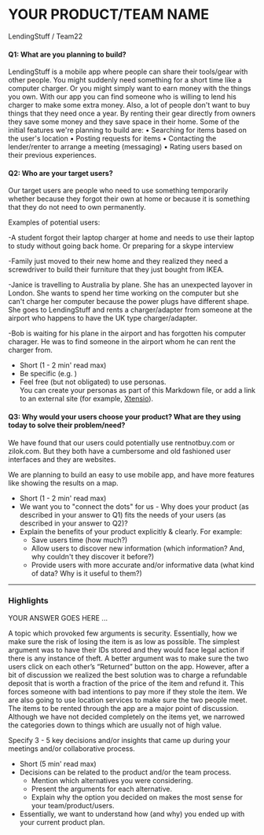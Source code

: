 # YOUR PRODUCT/TEAM NAME

LendingStuff / Team22

#### Q1: What are you planning to build?


LendingStuff is a mobile app where people can share their tools/gear with other people. 
You might suddenly need something for a short time like a computer charger. Or you might simply want to earn money with the things you own. With our app you can find someone who is willing to lend his charger to make some extra money.
Also, a lot of people don't want to buy things that they need once a year. By renting their gear directly from owners they save some money and they save space in their home.
Some of the initial features we're planning to build are:
• Searching for items based on the user's location
• Posting requests for items
• Contacting the lender/renter to arrange a meeting (messaging)
• Rating users based on their previous experiences.



#### Q2: Who are your target users?


Our target users are people who need to use something temporarily whether because they forgot their own at home or because it is something that they do not need to own permanently.

Examples  of potential users:

-A student forgot their laptop charger at home and needs to use their laptop to study without going back home. Or preparing for a skype interview

-Family just moved to their new home and they realized they need a screwdriver to build their furniture that they just bought from IKEA. 

-Janice is travelling to Australia by plane. She has an unexpected layover in London. She wants to spend her time working on the computer but she can't charge her computer because the power plugs have different shape. She goes to LendingStuff and rents a charger/adapter from someone at the airport who happens to have the UK type charger/adapter.

-Bob is waiting for his plane in the airport and has forgotten his computer charager. He was to find someone in the airport whom he can rent the charger from. 

 * Short (1 - 2 min' read max)
 * Be specific (e.g. )
 * Feel free (but not obligated) to use personas.        
   You can create your personas as part of this Markdown file, or add a link to an external site (for example, [Xtensio](https://xtensio.com/user-persona/)).

#### Q3: Why would your users choose your product? What are they using today to solve their problem/need?

We have found that our users could potentially use rentnotbuy.com or zilok.com.
But they both have a cumbersome and old fashioned user interfaces and they are websites.

We are planning to build an easy to use mobile app, and have more features like showing the results on a map.


 * Short (1 - 2 min' read max)
 * We want you to "connect the dots" for us - Why does your product (as described in your answer to Q1) fits the needs of your users (as described in your answer to Q2)?
 * Explain the benefits of your product explicitly & clearly. For example:
    * Save users time (how much?)
    * Allow users to discover new information (which information? And, why couldn't they discover it before?)
    * Provide users with more accurate and/or informative data (what kind of data? Why is it useful to them?)


----

### Highlights

YOUR ANSWER GOES HERE ...


A topic which provoked few arguments is security. Essentially, how we make sure the risk of losing the item is as low as possible. The simplest argument was to have their IDs stored and they would face legal action if there is any instance of theft. A better argument was to make sure the two users click on each other’s “Returned” button on the app. However, after a bit of discussion we realized the best solution was to charge a refundable deposit that is worth a fraction of the price of the item and refund it. This forces someone with bad intentions to pay more if they stole the item. We are also going to use location services to make sure the two people meet.
The items to be rented through the app are a major point of discussion. Although we have not decided completely on the items yet, we narrowed the categories down to things which are usually not of high value.

Specify 3 - 5 key decisions and/or insights that came up during your meetings
and/or collaborative process.

 * Short (5 min' read max)
 * Decisions can be related to the product and/or the team process.
    * Mention which alternatives you were considering.
    * Present the arguments for each alternative.
    * Explain why the option you decided on makes the most sense for your team/product/users.
 * Essentially, we want to understand how (and why) you ended up with your current product plan.


